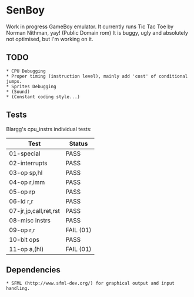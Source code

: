 # SenBoy

Work in progress GameBoy emulator. It currently runs Tic Tac Toe by Norman Nithman, yay! (Public Domain rom)
It is buggy, ugly and absolutely not optimised, but I'm working on it.

## TODO
	* CPU Debugging
	* Proper timing (instruction level), mainly add 'cost' of conditional jumps.
	* Sprites Debugging
	* (Sound)
	* (Constant coding style...)

## Tests

Blargg's cpu_instrs individual tests:

Test					| Status
------------------------|--------
01-special				| PASS
02-interrupts			| PASS
03-op sp,hl				| PASS
04-op r,imm				| PASS
05-op rp				| PASS
06-ld r,r				| PASS
07-jr,jp,call,ret,rst	| PASS
08-misc instrs			| PASS
09-op r,r				| FAIL (01)
10-bit ops				| PASS
11-op a,(hl)			| FAIL (01)

## Dependencies
	* SFML (http://www.sfml-dev.org/) for graphical output and input handling.
